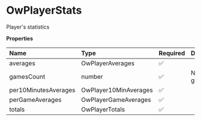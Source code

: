 # OwPlayerStats

Player's statistics

**Properties**

| Name                 | Type                  | Required | Description     |
| :------------------- | :-------------------- | :------- | :-------------- |
| averages             | OwPlayerAverages      | ✅       |                 |
| gamesCount           | number                | ✅       | Number of games |
| per10MinutesAverages | OwPlayer10MinAverages | ✅       |                 |
| perGameAverages      | OwPlayerGameAverages  | ✅       |                 |
| totals               | OwPlayerTotals        | ✅       |                 |
